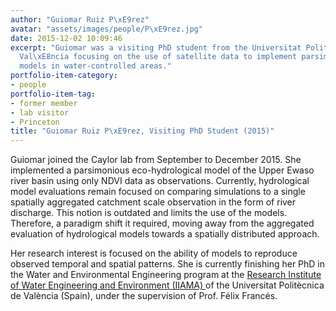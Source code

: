```yaml
---
author: "Guiomar Ruiz P\xE9rez"
avatar: "assets/images/people/P\xE9rez.jpg"
date: 2015-12-02 10:09:46
excerpt: "Guiomar was a visiting PhD student from the Universitat Polit\xE8cnica de
  Val\xE8ncia focusing on the use of satellite data to implement parsimonious ecohydrological
  models in water-controlled areas."
portfolio-item-category:
- people
portfolio-item-tag:
- former member
- lab visitor
- Princeton
title: "Guiomar Ruiz P\xE9rez, Visiting PhD Student (2015)"
---
```


<p class="p1">
<span class="s1"></span></p>
<p>
    Guiomar joined the Caylor lab from September to December 2015. She implemented a parsimonious eco-hydrological model of the Upper Ewaso river basin using only NDVI data as observations. Currently, hydrological model evaluations remain focused on comparing simulations to a single spatially aggregated catchment scale observation in the form of river discharge. This notion is outdated and limits the use of the models. Therefore, a paradigm shift it required, moving away from the aggregated evaluation of hydrological models towards a spatially distributed approach. </p><span class="s1">Her research interest is focused on the ability of models to reproduce observed temporal and spatial patterns. She is currently finishing her PhD in the Water and Environmental Engineering program at the <a href="http://lluvia.dihma.upv.es/index_es.html" target="_blank">Research Institute of Water Engineering and Environment (IIAMA) </a>of the Universitat Politècnica de València (Spain), under the supervision of Prof. Félix Francés.</span>

<p>
     
  </p>